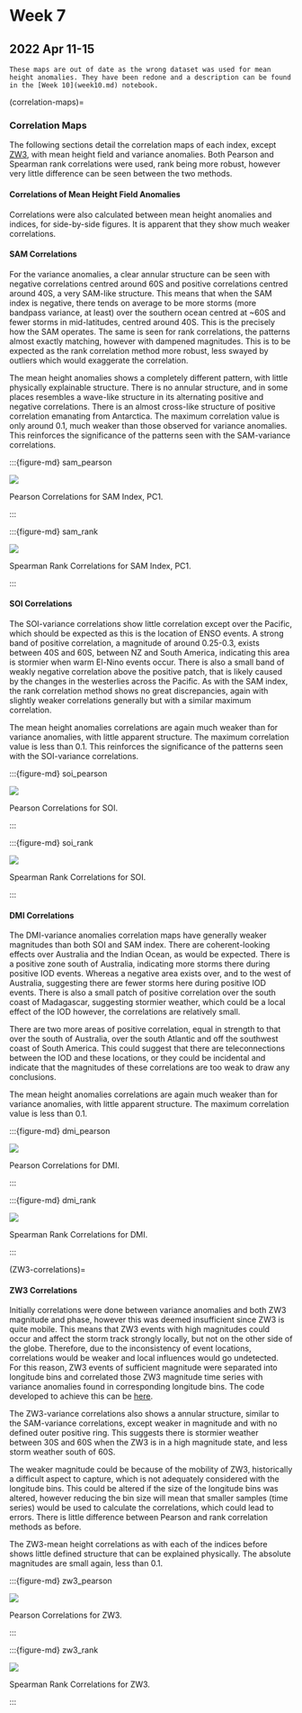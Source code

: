 # Week 7

## 2022 Apr 11-15

```{warning}
These maps are out of date as the wrong dataset was used for mean height anomalies. They have been redone and a description can be found in the [Week 10](week10.md) notebook.
```

(correlation-maps)=
### Correlation Maps

The following sections detail the correlation maps of each index, except [ZW3](ZW3-correlations), with mean height field and variance anomalies. Both Pearson and Spearman rank correlations were used, rank being more robust, however very little difference can be seen between the two methods.


#### Correlations of Mean Height Field Anomalies

Correlations were also calculated between mean height anomalies and indices, for side-by-side figures. It is apparent that they show much weaker correlations.


#### SAM Correlations

For the variance anomalies, a clear annular structure can be seen with negative correlations centred around 60S and positive correlations centred around 40S, a very SAM-like structure. This means that when the SAM index is negative, there tends on average to be more storms (more bandpass variance, at least) over the southern ocean centred at ~60S and fewer storms in mid-latitudes, centred around 40S. This is the precisely how the SAM operates. The same is seen for rank correlations, the patterns almost exactly matching, however with dampened magnitudes. This is to be expected as the rank correlation method more robust, less swayed by outliers which would exaggerate the correlation.

The mean height anomalies shows a completely different pattern, with little physically explainable structure. There is no annular structure, and in some places resembles a wave-like structure in its alternating positive and negative correlations. There is an almost cross-like structure of positive correlation emanating from Antarctica. The maximum correlation value is only around 0.1, much weaker than those observed for variance anomalies. This reinforces the significance of the patterns seen with the SAM-variance correlations. 

:::{figure-md} sam_pearson

<img src="../figures/outdated_correlations/sam_pearson_correlations.png">

Pearson Correlations for SAM Index, PC1.

:::

:::{figure-md} sam_rank

<img src="../figures/outdated_correlations/sam_rank_correlations.png">

Spearman Rank Correlations for SAM Index, PC1.

:::
 

#### SOI Correlations

The SOI-variance correlations show little correlation except over the Pacific, which should be expected as this is the location of ENSO events. A strong band of positive correlation, a magnitude of around 0.25-0.3, exists between 40S and 60S, between NZ and South America, indicating this area is stormier when warm El-Nino events occur. There is also a small band of weakly negative correlation above the positive patch, that is likely caused by the changes in the westerlies across the Pacific. As with the SAM index, the rank correlation method shows no great discrepancies, again with slightly weaker correlations generally but with a similar maximum correlation.

The mean height anomalies correlations are again much weaker than for variance anomalies, with little apparent structure. The maximum correlation value is less than 0.1. This reinforces the significance of the patterns seen with the SOI-variance correlations. 

:::{figure-md} soi_pearson

<img src="../figures/outdated_correlations/SOI_pearson_correlations.png">

Pearson Correlations for SOI.

:::

:::{figure-md} soi_rank

<img src="../figures/outdated_correlations/SOI_rank_correlations.png">

Spearman Rank Correlations for SOI.

:::


#### DMI Correlations

The DMI-variance anomalies correlation maps have generally weaker magnitudes than both SOI and SAM index. There are coherent-looking effects over Australia and the Indian Ocean, as would be expected. There is a positive zone south of Australia, indicating more storms there during positive IOD events. Whereas a negative area exists over, and to the west of Australia, suggesting there are fewer storms here during positive IOD events. There is also a small patch of positive correlation over the south coast of Madagascar, suggesting stormier weather, which could be a local effect of the IOD however, the correlations are relatively small.

There are two more areas of positive correlation, equal in strength to that over the south of Australia, over the south Atlantic and off the southwest coast of South America. This could suggest that there are teleconnections between the IOD and these locations, or they could be incidental and indicate that the magnitudes of these correlations are too weak to draw any conclusions. 

The mean height anomalies correlations are again much weaker than for variance anomalies, with little apparent structure. The maximum correlation value is less than 0.1. 

:::{figure-md} dmi_pearson

<img src="../figures/outdated_correlations/DMI_pearson_correlations.png">

Pearson Correlations for DMI.

:::

:::{figure-md} dmi_rank

<img src="../figures/outdated_correlations/DMI_rank_correlations.png">

Spearman Rank Correlations for DMI.

:::

 
(ZW3-correlations)=
#### ZW3 Correlations

Initially correlations were done between variance anomalies and both ZW3 magnitude and phase, however this was deemed insufficient since ZW3 is quite mobile. This means that ZW3 events with high magnitudes could occur and affect the storm track strongly locally, but not on the other side of the globe. Therefore, due to the inconsistency of event locations, correlations would be weaker and local influences would go undetected. For this reason, ZW3 events of sufficient magnitude were separated into longitude bins and correlated those ZW3 magnitude time series with variance anomalies found in corresponding longitude bins. The code developed to achieve this can be [here](../sample_code/zw3_correlations.ipynb).

The ZW3-variance correlations also shows a annular structure, similar to the SAM-variance correlations, except weaker in magnitude and with no defined outer positive ring. This suggests there is stormier weather between 30S and 60S when the ZW3 is in a high magnitude state, and less storm weather south of 60S.

The weaker magnitude could be because of the mobility of ZW3, historically a difficult aspect to capture, which is not adequately considered with the longitude bins. This could be altered if the size of the longitude bins was altered, however reducing the bin size will mean that smaller samples (time series) would be used to calculate the correlations, which could lead to errors. There is little difference between Pearson and rank correlation methods as before.

The ZW3-mean height correlations as with each of the indices before shows little defined structure that can be explained physically. The absolute magnitudes are small again, less than 0.1.

:::{figure-md} zw3_pearson

<img src="../figures/outdated_correlations/zw3_pearson_correlations.png">

Pearson Correlations for ZW3.

:::

:::{figure-md} zw3_rank

<img src="../figures/outdated_correlations/ZW3_rank_correlations.png">

Spearman Rank Correlations for ZW3.

:::
